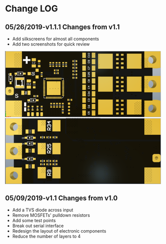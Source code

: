 # Change LOG

## 05/26/2019-v1.1.1 Changes from v1.1
+ Add silkscreens for almost all components
+ Add two screenshots for quick review

![FOC_ESC top sk](images/FOC_ESC%20top%20sk.png?raw=true "FOC_ESC top sk")
![FOC_ESC bottom sk](images/FOC_ESC%20bottom%20sk.png?raw=true "FOC_ESC bottom sk")

## 05/09/2019-v1.1 Changes from v1.0
+ Add a TVS diode across input
+ Remove MOSFETs' pulldown resistors
+ Add some test points
+ Break out serial interface
+ Redesign the layout of electronic components
+ Reduce the number of layers to 4
